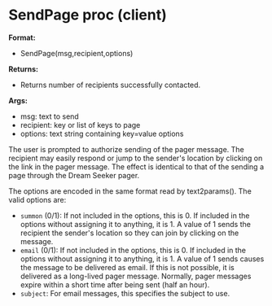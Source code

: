 # SendPage proc (client)
**Format:**
+   SendPage(msg,recipient,options)
<!-- -->
**Returns:**
+   Returns number of recipients successfully contacted.
<!-- -->
**Args:**
+   msg: text to send
+   recipient: key or list of keys to page
+   options: text string containing key=value options


The user is prompted to authorize sending of the pager message.
The recipient may easily respond or jump to the sender\'s location by
clicking on the link in the pager message. The effect is identical to
that of the sending a page through the Dream Seeker pager. 

The
options are encoded in the same format read by text2params(). The valid
options are:
+ `summon` (0/1): If not included in the options, this is 0. If included in the
    options without assigning it to anything, it is 1. A value of 1
    sends the recipient the sender\'s location so they can join by
    clicking on the message.
+ `email` (0/1): If not included in the options, this is 0. If included in the
    options without assigning it to anything, it is 1. A value of 1
    sends causes the message to be delivered as email. If this is not
    possible, it is delivered as a long-lived pager message. Normally,
    pager messages expire within a short time after being sent (half an
    hour).
+ `subject`: For email messages, this specifies the subject to use.